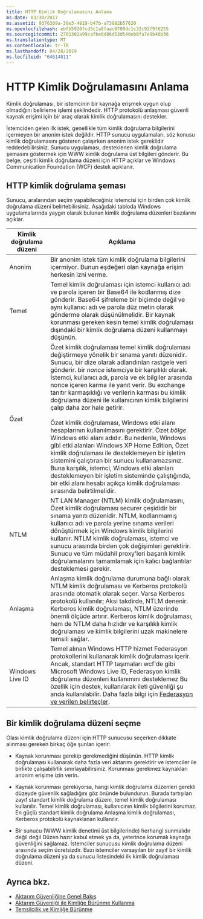 ```yaml
---
title: HTTP Kimlik Doğrulamasını Anlama
ms.date: 03/30/2017
ms.assetid: 9376309a-39e3-4819-b47b-a73982b57620
ms.openlocfilehash: ebfb5920fcd5c1a8faac8780dc1c32c92f9f6255
ms.sourcegitcommit: 2701302a99cafbe0d86d53d540eb0fa7e9b46b36
ms.translationtype: MT
ms.contentlocale: tr-TR
ms.lasthandoff: 04/28/2019
ms.locfileid: "64614811"
---
```

# <a name="understanding-http-authentication"></a>HTTP Kimlik Doğrulamasını Anlama
Kimlik doğrulaması, bir istemcinin bir kaynağa erişmek uygun olup olmadığını belirleme işlemi şeklindedir. HTTP protokolü anlaşması güvenli kaynak erişimi için bir araç olarak kimlik doğrulamasını destekler.  
  
 İstemciden gelen ilk istek, genellikle tüm kimlik doğrulama bilgilerini içermeyen bir anonim istek değildir. HTTP sunucu uygulamaları, söz konusu kimlik doğrulamasını gösteren çalışırken anonim istek gereklidir reddedebilirsiniz. Sunucu uygulaması, desteklenen kimlik doğrulama şemasını göstermek için WWW kimlik doğrulama üst bilgileri gönderir. Bu belge, çeşitli kimlik doğrulama düzeni için HTTP açıklar ve Windows Communication Foundation (WCF) destek açıklanır.  
  
## <a name="http-authentication-schemes"></a>HTTP kimlik doğrulama şeması  
 Sunucu, aralarından seçim yapabileceğiniz istemcisi için birden çok kimlik doğrulama düzeni belirtebilirsiniz. Aşağıdaki tabloda Windows uygulamalarında yaygın olarak bulunan kimlik doğrulama düzenleri bazılarını açıklar.  
  
|Kimlik doğrulama düzeni|Açıklama|  
|---------------------------|-----------------|  
|Anonim|Bir anonim istek tüm kimlik doğrulama bilgilerini içermiyor. Bunun eşdeğeri olan kaynağa erişim herkesin izni verme.|  
|Temel|Temel kimlik doğrulaması için istemci kullanıcı adı ve parola içeren bir Base64 ile kodlanmış dize gönderir. Base64 şifreleme bir biçimde değil ve aynı kullanıcı adı ve parola düz metin olarak gönderme olarak düşünülmelidir. Bir kaynak korunması gereken kesin temel kimlik doğrulaması dışındaki bir kimlik doğrulama düzeni kullanmayı düşünün.|  
|Özet|Özet kimlik doğrulaması temel kimlik doğrulaması değiştirmeye yönelik bir sınama yanıtı düzenidir. Sunucu, bir dize olarak adlandırılan rastgele veri gönderir. bir *nonce* istemciye bir karşılıklı olarak. İstemci, kullanıcı adı, parola ve ek bilgiler arasında nonce içeren karma ile yanıt verir. Bu exchange tanıtır karmaşıklığı ve verilerin karması bu kimlik doğrulama düzeni ile kullanıcının kimlik bilgilerini çalıp daha zor hale getirir.<br /><br /> Özet kimlik doğrulaması, Windows etki alanı hesaplarının kullanılmasını gerektirir. Özet *bölge* Windows etki alanı adıdır. Bu nedenle, Windows gibi etki alanları Windows XP Home Edition, Özet kimlik doğrulaması ile desteklemeyen bir işletim sistemini çalıştıran bir sunucu kullanamazsınız. Buna karşılık, istemci, Windows etki alanları desteklemeyen bir işletim sisteminde çalıştığında, bir etki alanı hesabı açıkça kimlik doğrulaması sırasında belirtilmelidir.|  
|NTLM|NT LAN Manager (NTLM) kimlik doğrulamasını, Özet kimlik doğrulaması securer çeşididir bir sınama yanıtı düzenidir. NTLM, kodlanmamış kullanıcı adı ve parola yerine sınama verileri dönüştürmek için Windows kimlik bilgilerini kullanır. NTLM kimlik doğrulaması, istemci ve sunucu arasında birden çok değişimleri gerektirir. Sunucu ve tüm müdahil proxy'leri başarılı kimlik doğrulamalarını tamamlamak için kalıcı bağlantılar desteklemesi gerekir.|  
|Anlaşma|Anlaşma kimlik doğrulama durumuna bağlı olarak NTLM kimlik doğrulaması ve Kerberos protokolü arasında otomatik olarak seçer. Varsa Kerberos protokolü kullanılır; Aksi takdirde, NTLM denenir. Kerberos kimlik doğrulaması, NTLM üzerinde önemli ölçüde artırır. Kerberos kimlik doğrulaması, hem de NTLM daha hızlıdır ve karşılıklı kimlik doğrulaması ve kimlik bilgilerini uzak makinelere temsili sağlar.|  
|Windows Live ID|Temel alınan Windows HTTP hizmet Federasyon protokollerini kullanarak kimlik doğrulaması içerir. Ancak, standart HTTP taşımaları wcf'de gibi Microsoft Windows Live ID, Federasyon kimlik doğrulama düzenleri kullanımını desteklemez Bu özellik için destek, kullanılarak ileti güvenliği şu anda kullanılabilir. Daha fazla bilgi için [Federasyon ve verilen belirteçler](../../../../docs/framework/wcf/feature-details/federation-and-issued-tokens.md).|  
  
## <a name="choosing-an-authentication-scheme"></a>Bir kimlik doğrulama düzeni seçme  
 Olası kimlik doğrulama düzeni için HTTP sunucusu seçerken dikkate alınması gereken birkaç öğe şunları içerir:  
  
- Kaynak korunması gerekip gerekmediğini düşünün. HTTP kimlik doğrulaması kullanarak daha fazla veri aktarımı gerektirir ve istemciler ile birlikte çalışabilirlik sınırlayabilirsiniz. Korunması gerekmez kaynakları anonim erişime izin verin.  
  
- Kaynak korunması gerekiyorsa, hangi kimlik doğrulama düzenleri gerekli düzeyde güvenlik sağladığını göz önünde bulundurun. Burada tartışılan zayıf standart kimlik doğrulama düzeni, temel kimlik doğrulaması kullanılır. Temel kimlik doğrulaması, kullanıcının kimlik bilgilerini korumaz. En güçlü standart kimlik doğrulama Anlaşma kimlik doğrulaması, Kerberos protokolü kaynaklanan kullanılır.  
  
- Bir sunucu (WWW kimlik denetimi üst bilgilerinde) herhangi sunmalıdır değil değil Düzen hazır kabul etmek ya da, yeterince korumalı kaynağa güvenliğini sağlamaz. İstemciler sunucusu kimlik doğrulama düzeni arasında seçim ücretsizdir. Bazı istemciler varsayılan bir zayıf bir kimlik doğrulama düzeni ya da sunucu listesindeki ilk kimlik doğrulaması düzeni.  
  
## <a name="see-also"></a>Ayrıca bkz.

- [Aktarım Güvenliğine Genel Bakış](../../../../docs/framework/wcf/feature-details/transport-security-overview.md)
- [Aktarım Güvenliği ile Kimliğe Bürünme Kullanma](../../../../docs/framework/wcf/feature-details/using-impersonation-with-transport-security.md)
- [Temsilcilik ve Kimliğe Bürünme](../../../../docs/framework/wcf/feature-details/delegation-and-impersonation-with-wcf.md)

